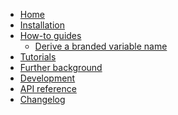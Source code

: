 <!---
Navigation specification

See https://oprypin.github.io/mkdocs-literate-nav/
-->
- [Home](index.md)
- [Installation](installation.md)
- [How-to guides](how-to-guides/index.md)
    - [Derive a branded variable name](how-to-guides/how-to-derive-a-branded-variable-name.py)
- [Tutorials](tutorials/index.md)
- [Further background](further-background/index.md)
- [Development](development.md)
- [API reference](api/cmip_branded_variable_mapper/)
- [Changelog](changelog.md)
